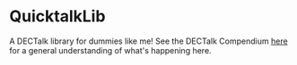 # QuicktalkLib

A DECTalk library for dummies like me! See the DECTalk Compendium [here](https://src.gmdianaty.com/snippets/8) for a general understanding of what's happening here.